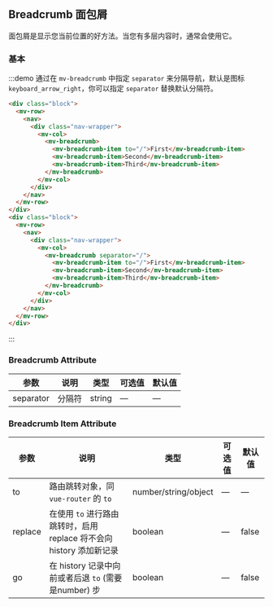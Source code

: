 <script>
    export default {
        mounted () {
            this.$nextTick(_ => {
                let firstDemo = document.querySelector('.source')
                firstDemo.style.padding = '0'
            })
        }
    }
</script>
<style>
    .demo-breadcrumb .block {
        padding: 30px 24px;
        overflow: hidden;
        border-bottom: 1px solid #eff2f6;
    }
    .demo-breadcrumb .block:last-child {
        border-bottom: none;
    }
</style>
## Breadcrumb 面包屑

面包屑是显示您当前位置的好方法。当您有多层内容时，通常会使用它。

### 基本

:::demo 通过在 `mv-breadcrumb` 中指定 `separator` 来分隔导航，默认是图标 `keyboard_arrow_right`，你可以指定 `separator` 替换默认分隔符。
```html
<div class="block">
  <mv-row>
    <nav>
      <div class="nav-wrapper">
        <mv-col>
          <mv-breadcrumb>
            <mv-breadcrumb-item to="/">First</mv-breadcrumb-item>
            <mv-breadcrumb-item>Second</mv-breadcrumb-item>
            <mv-breadcrumb-item>Third</mv-breadcrumb-item>
          </mv-breadcrumb>
        </mv-col>
      </div>
    </nav>
  </mv-row>
</div>
<div class="block">
  <mv-row>
    <nav>
      <div class="nav-wrapper">
        <mv-col>
          <mv-breadcrumb separator="/">
            <mv-breadcrumb-item to="/">First</mv-breadcrumb-item>
            <mv-breadcrumb-item>Second</mv-breadcrumb-item>
            <mv-breadcrumb-item>Third</mv-breadcrumb-item>
          </mv-breadcrumb>
        </mv-col>
      </div>
    </nav>
  </mv-row>
</div>
```
:::

### Breadcrumb Attribute

| 参数      | 说明    | 类型      | 可选值       | 默认值   |
|---------- |-------- |---------- |-------------  |-------- |
| separator | 分隔符 | string | — | — |

### Breadcrumb Item Attribute

| 参数      | 说明    | 类型      | 可选值       | 默认值   |
|---------- |-------- |---------- |-------------  |-------- |
| to | 路由跳转对象，同 `vue-router` 的 `to` | number/string/object | — | — |
| replace | 在使用 `to` 进行路由跳转时，启用 replace 将不会向 history 添加新记录 | boolean | — | false |
| go | 在 history 记录中向前或者后退 `to` (需要是number) 步 | boolean | — | false |
